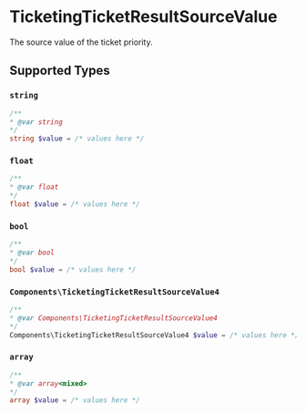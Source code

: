 # TicketingTicketResultSourceValue

The source value of the ticket priority.


## Supported Types

### `string`

```php
/**
* @var string
*/
string $value = /* values here */
```

### `float`

```php
/**
* @var float
*/
float $value = /* values here */
```

### `bool`

```php
/**
* @var bool
*/
bool $value = /* values here */
```

### `Components\TicketingTicketResultSourceValue4`

```php
/**
* @var Components\TicketingTicketResultSourceValue4
*/
Components\TicketingTicketResultSourceValue4 $value = /* values here */
```

### `array`

```php
/**
* @var array<mixed>
*/
array $value = /* values here */
```

